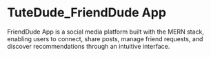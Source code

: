 # TuteDude_FriendDude App
 FriendDude App is a social media platform built with the MERN stack, enabling users to connect, share posts, manage friend requests, and discover recommendations through an intuitive interface.
